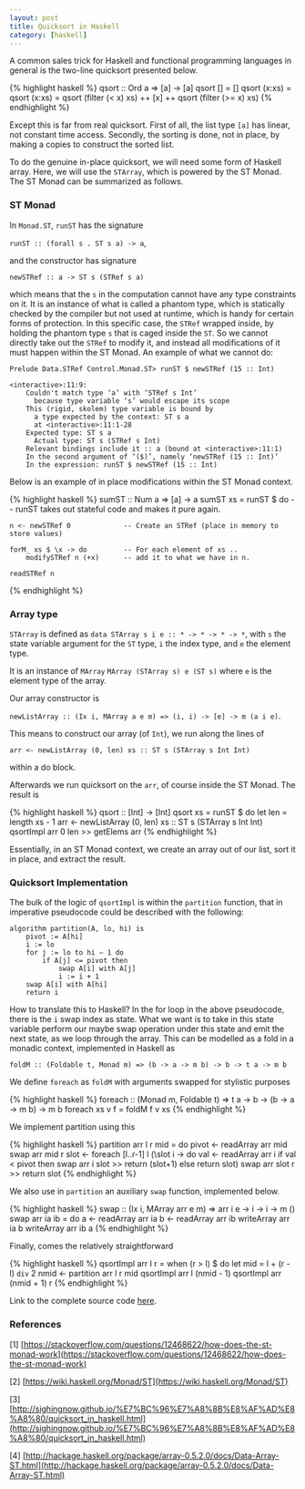 ```yaml
---
layout: post
title: Quicksort in Haskell
category: [haskell]
---
```


A common sales trick for Haskell and functional programming languages in general is the two-line quicksort presented below.

{% highlight haskell %}
qsort :: Ord a => [a] -> [a]
qsort [] = []
qsort (x:xs) = qsort (x:xs) = qsort (filter (< x) xs) ++ [x] ++ qsort (filter (>= x) xs)
{% endhighlight %}

Except this is far from real quicksort. First of all, the list type `[a]` has linear, not constant time access. Secondly, the sorting is done, not in place, by making a copies to construct the sorted list.

To do the genuine in-place quicksort, we will need some form of Haskell array. Here, we will use the `STArray`, which is powered by the ST Monad. The ST Monad can be summarized as follows.

### ST Monad

In `Monad.ST`, `runST` has the signature

```runST :: (forall s . ST s a) -> a```,

and the constructor has signature

```newSTRef :: a -> ST s (STRef s a)```
 
which means that the `s` in the computation cannot have any type constraints on it. It is an instance of what is called a phantom type, which is statically checked by the compiler but not used at runtime, which is handy for certain forms of protection. In this specific case, the `STRef` wrapped inside, by holding the phantom type `s` that is caged inside the `ST`. So we cannot directly take out the `STRef` to modify it, and instead all modifications of it must happen within the ST Monad. An example of what we cannot do:

```
Prelude Data.STRef Control.Monad.ST> runST $ newSTRef (15 :: Int)

<interactive>:11:9:
    Couldn't match type ‘a’ with ‘STRef s Int’
      because type variable ‘s’ would escape its scope
    This (rigid, skolem) type variable is bound by
      a type expected by the context: ST s a
      at <interactive>:11:1-28
    Expected type: ST s a
      Actual type: ST s (STRef s Int)
    Relevant bindings include it :: a (bound at <interactive>:11:1)
    In the second argument of ‘($)’, namely ‘newSTRef (15 :: Int)’
    In the expression: runST $ newSTRef (15 :: Int)
```

Below is an example of in place modifications within the ST Monad context.

{% highlight haskell %}
sumST :: Num a => [a] -> a
sumST xs = runST $ do           -- runST takes out stateful code and makes it pure again.
 
    n <- newSTRef 0             -- Create an STRef (place in memory to store values)
 
    forM_ xs $ \x -> do         -- For each element of xs ..
        modifySTRef n (+x)      -- add it to what we have in n.
 
    readSTRef n
{% endhighlight %}

### Array type

`STArray` is defined as
```data STArray s i e :: * -> * -> * -> *```,
with `s` the state variable argument for the `ST` type, `i` the index type, and `e` the element type.

It is an instance of `MArray`
`MArray (STArray s) e (ST s)` where `e` is the element type of the array.

Our array constructor is

```newListArray :: (Ix i, MArray a e m) => (i, i) -> [e] -> m (a i e)```.

This means to construct our array (of `Int`), we run along the lines of

```arr <- newListArray (0, len) xs :: ST s (STArray s Int Int)```

within a do block.

Afterwards we run quicksort on the `arr`, of course inside the ST Monad. The result is

{% highlight haskell %}
qsort :: [Int] -> [Int]
qsort xs = runST $ do
    let len = length xs - 1
    arr <- newListArray (0, len) xs :: ST s (STArray s Int Int)
    qsortImpl arr 0 len >> getElems arr
{% endhighlight %}

Essentially, in an ST Monad context, we create an array out of our list, sort it in place, and extract the result.

### Quicksort Implementation

The bulk of the logic of `qsortImpl` is within the `partition` function, that in imperative pseudocode could be described with the following:

```
algorithm partition(A, lo, hi) is
    pivot := A[hi]
    i := lo
    for j := lo to hi – 1 do
        if A[j] <= pivot then
            swap A[i] with A[j]
            i := i + 1
    swap A[i] with A[hi]
    return i
```

How to translate this to Haskell? In the for loop in the above pseudocode, there is the `i` swap index as state. What we want is to take in this state variable perform our maybe swap operation under this state and emit the next state, as we loop through the array. This can be modelled as a fold in a monadic context, implemented in Haskell as

```foldM :: (Foldable t, Monad m) => (b -> a -> m b) -> b -> t a -> m b```

We define `foreach` as `foldM` with arguments swapped for stylistic purposes

{% highlight haskell %}
foreach :: (Monad m, Foldable t) => t a -> b -> (b -> a -> m b) -> m b
foreach xs v f = foldM f v xs
{% endhighlight %}

We implement partition using this

{% highlight haskell %}
partition arr l r mid = do
    pivot <- readArray arr mid
    swap arr mid r
    slot <- foreach [l..r-1] l (\slot i -> do
        val <- readArray arr i
        if val < pivot
           then swap arr i slot >> return (slot+1)
           else return slot)
    swap arr slot r >> return slot
{% endhighlight %}

We also use in `partition` an auxiliary `swap` function, implemented below.

{% highlight haskell %}
swap :: (Ix i, MArray arr e m) => arr i e -> i -> i -> m ()
swap arr ia ib = do
    a <- readArray arr ia
    b <- readArray arr ib
    writeArray arr ia b
    writeArray arr ib a
{% endhighlight %}

Finally, comes the relatively straightforward

{% highlight haskell %}
qsortImpl arr l r = when (r > l) $ do
    let mid = l + (r - l) `div` 2
    nmid <- partition arr l r mid
    qsortImpl arr l (nmid - 1)
    qsortImpl arr (nmid + 1) r
{% endhighlight %}

Link to the complete source code [here](../../../../resource/quicksort.hs).

### References

[1] [https://stackoverflow.com/questions/12468622/how-does-the-st-monad-work](https://stackoverflow.com/questions/12468622/how-does-the-st-monad-work)

[2] [https://wiki.haskell.org/Monad/ST](https://wiki.haskell.org/Monad/ST)

[3] [http://sighingnow.github.io/%E7%BC%96%E7%A8%8B%E8%AF%AD%E8%A8%80/quicksort_in_haskell.html](http://sighingnow.github.io/%E7%BC%96%E7%A8%8B%E8%AF%AD%E8%A8%80/quicksort_in_haskell.html)

[4] [http://hackage.haskell.org/package/array-0.5.2.0/docs/Data-Array-ST.html](http://hackage.haskell.org/package/array-0.5.2.0/docs/Data-Array-ST.html)